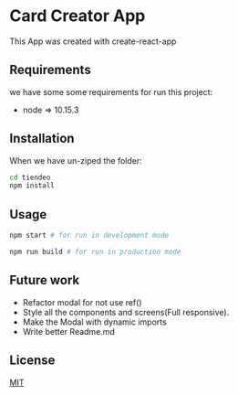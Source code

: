 # Card Creator App

This App was created with create-react-app

## Requirements

we have some some requirements for run this project:

- node => 10.15.3

## Installation

When we have un-ziped the folder:

```bash
cd tiendeo
npm install
```

## Usage

```python
npm start # for run in development mode

npm run build # for run in production mode

```

## Future work

- Refactor modal for not use ref()
- Style all the components and screens(Full responsive).
- Make the Modal with dynamic imports 
- Write better Readme.md


## License
[MIT](https://choosealicense.com/licenses/mit/)
